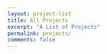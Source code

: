 ```yaml
---
layout: project-list
title: All Projects
excerpt: "A List of Projects"
permalink: projects/
comments: false
---
```

